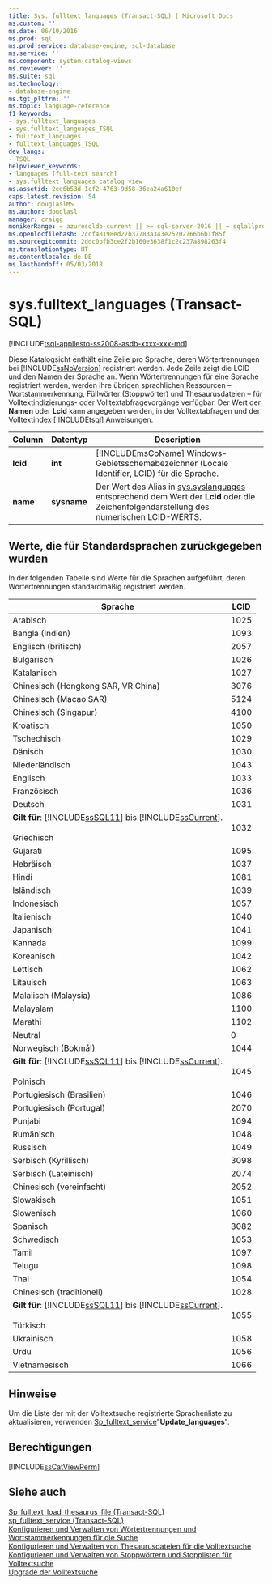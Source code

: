 ```yaml
---
title: Sys. fulltext_languages (Transact-SQL) | Microsoft Docs
ms.custom: ''
ms.date: 06/10/2016
ms.prod: sql
ms.prod_service: database-engine, sql-database
ms.service: ''
ms.component: system-catalog-views
ms.reviewer: ''
ms.suite: sql
ms.technology:
- database-engine
ms.tgt_pltfrm: ''
ms.topic: language-reference
f1_keywords:
- sys.fulltext_languages
- sys.fulltext_languages_TSQL
- fulltext_languages
- fulltext_languages_TSQL
dev_langs:
- TSQL
helpviewer_keywords:
- languages [full-text search]
- sys.fulltext_languages catalog view
ms.assetid: 2ed6b53d-1cf2-4763-9d58-36ea24a610ef
caps.latest.revision: 54
author: douglaslMS
ms.author: douglasl
manager: craigg
monikerRange: = azuresqldb-current || >= sql-server-2016 || = sqlallproducts-allversions
ms.openlocfilehash: 2ccf48198ed27b37783a343e25202766b6b1f85f
ms.sourcegitcommit: 2ddc0bfb3ce2f2b160e3638f1c2c237a898263f4
ms.translationtype: HT
ms.contentlocale: de-DE
ms.lasthandoff: 05/03/2018
---
```

# <a name="sysfulltextlanguages-transact-sql"></a>sys.fulltext_languages (Transact-SQL)
[!INCLUDE[tsql-appliesto-ss2008-asdb-xxxx-xxx-md](../../includes/tsql-appliesto-ss2008-asdb-xxxx-xxx-md.md)]

  Diese Katalogsicht enthält eine Zeile pro Sprache, deren Wörtertrennungen bei [!INCLUDE[ssNoVersion](../../includes/ssnoversion-md.md)] registriert werden. Jede Zeile zeigt die LCID und den Namen der Sprache an. Wenn Wörtertrennungen für eine Sprache registriert werden, werden ihre übrigen sprachlichen Ressourcen – Wortstammerkennung, Füllwörter (Stoppwörter) und Thesaurusdateien – für Volltextindizierungs- oder Volltextabfragevorgänge verfügbar. Der Wert der **Namen** oder **Lcid** kann angegeben werden, in der Volltextabfragen und der Volltextindex [!INCLUDE[tsql](../../includes/tsql-md.md)] Anweisungen.  
   
|Column|Datentyp|Description|  
|------------|---------------|-----------------|  
|**lcid**|**int**|[!INCLUDE[msCoName](../../includes/msconame-md.md)] Windows-Gebietsschemabezeichner (Locale Identifier, LCID) für die Sprache.|  
|**name**|**sysname**|Der Wert des Alias in [sys.syslanguages](../../relational-databases/system-compatibility-views/sys-syslanguages-transact-sql.md) entsprechend dem Wert der **Lcid** oder die Zeichenfolgendarstellung des numerischen LCID-WERTS.|  
  
## <a name="values-returned-for-default-languages"></a>Werte, die für Standardsprachen zurückgegeben wurden  
 In der folgenden Tabelle sind Werte für die Sprachen aufgeführt, deren Wörtertrennungen standardmäßig registriert werden.  
  
|Sprache|LCID|  
|--------------|----------|  
|Arabisch|1025|  
|Bangla (Indien)|1093|  
|Englisch (britisch)|2057|  
|Bulgarisch|1026|  
|Katalanisch|1027|  
|Chinesisch (Hongkong SAR, VR China)|3076|  
|Chinesisch (Macao SAR)|5124|  
|Chinesisch (Singapur)|4100|  
|Kroatisch|1050|  
|Tschechisch|1029|  
|Dänisch|1030|  
|Niederländisch|1043|  
|Englisch|1033|  
|Französisch|1036|  
|Deutsch|1031|  
|**Gilt für**: [!INCLUDE[ssSQL11](../../includes/sssql11-md.md)] bis [!INCLUDE[ssCurrent](../../includes/sscurrent-md.md)].<br /><br /> Griechisch|1032|  
|Gujarati|1095|  
|Hebräisch|1037|  
|Hindi|1081|  
|Isländisch|1039|  
|Indonesisch|1057|  
|Italienisch|1040|  
|Japanisch|1041|  
|Kannada|1099|  
|Koreanisch|1042|  
|Lettisch|1062|  
|Litauisch|1063|  
|Malaiisch (Malaysia)|1086|  
|Malayalam|1100|  
|Marathi|1102|  
|Neutral|0|  
|Norwegisch (Bokmål)|1044|  
|**Gilt für**: [!INCLUDE[ssSQL11](../../includes/sssql11-md.md)] bis [!INCLUDE[ssCurrent](../../includes/sscurrent-md.md)].<br /><br /> Polnisch|1045|  
|Portugiesisch (Brasilien)|1046|  
|Portugiesisch (Portugal)|2070|  
|Punjabi|1094|  
|Rumänisch|1048|  
|Russisch|1049|  
|Serbisch (Kyrillisch)|3098|  
|Serbisch (Lateinisch)|2074|  
|Chinesisch (vereinfacht)|2052|  
|Slowakisch|1051|  
|Slowenisch|1060|  
|Spanisch|3082|  
|Schwedisch|1053|  
|Tamil|1097|  
|Telugu|1098|  
|Thai|1054|  
|Chinesisch (traditionell)|1028|  
|**Gilt für**: [!INCLUDE[ssSQL11](../../includes/sssql11-md.md)] bis [!INCLUDE[ssCurrent](../../includes/sscurrent-md.md)].<br /><br /> Türkisch|1055|  
|Ukrainisch|1058|  
|Urdu|1056|  
|Vietnamesisch|1066|  
  
## <a name="remarks"></a>Hinweise  
 Um die Liste der mit der Volltextsuche registrierte Sprachenliste zu aktualisieren, verwenden [Sp_fulltext_service](../../relational-databases/system-stored-procedures/sp-fulltext-service-transact-sql.md)"**Update_languages**".  
  
## <a name="permissions"></a>Berechtigungen  
 [!INCLUDE[ssCatViewPerm](../../includes/sscatviewperm-md.md)]  
  
## <a name="see-also"></a>Siehe auch  
 [Sp_fulltext_load_thesaurus_file &#40;Transact-SQL&#41;](../../relational-databases/system-stored-procedures/sp-fulltext-load-thesaurus-file-transact-sql.md)   
 [sp_fulltext_service &#40;Transact-SQL&#41;](../../relational-databases/system-stored-procedures/sp-fulltext-service-transact-sql.md)   
 [Konfigurieren und Verwalten von Wörtertrennungen und Wortstammerkennungen für die Suche](../../relational-databases/search/configure-and-manage-word-breakers-and-stemmers-for-search.md)   
 [Konfigurieren und Verwalten von Thesaurusdateien für die Volltextsuche](../../relational-databases/search/configure-and-manage-thesaurus-files-for-full-text-search.md)   
 [Konfigurieren und Verwalten von Stoppwörtern und Stopplisten für Volltextsuche](../../relational-databases/search/configure-and-manage-stopwords-and-stoplists-for-full-text-search.md)   
 [Upgrade der Volltextsuche](../../relational-databases/search/upgrade-full-text-search.md)  
  
  
